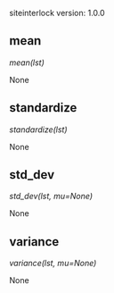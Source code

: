 siteinterlock version: 1.0.0 
## mean

*mean(lst)*

None

## standardize

*standardize(lst)*

None

## std_dev

*std_dev(lst, mu=None)*

None

## variance

*variance(lst, mu=None)*

None

